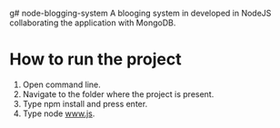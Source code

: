 g# node-blogging-system
A blooging system in developed in NodeJS collaborating the application with MongoDB.

# How to run the project
1. Open command line.
2. Navigate to the folder where the project is present.
3. Type npm install and press enter.
4. Type node www.js.
